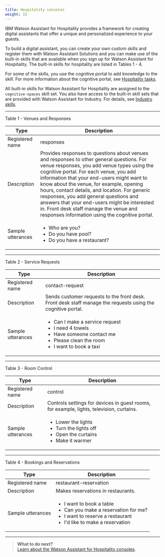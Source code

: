 ```yaml
---
title: Hospitality consoles
weight: 15
---
```

IBM Watson Assistant for Hospitality provides a framework for creating digital assistants that offer a unique and personalized experience to your guests.

To build a digital assistant, you can create your own custom skills and register them with Watson Assistant Solutions and you can make use of the built-in skills that are available when you sign up for Watson Assistant for Hospitality.  The built-in skills for hospitality are listed in Tables 1 - 4.

For some of the skills, you use the cognitive portal to add knowledge to the skill.  For more information about the cognitive portal, see [Hospitality tasks]({{site.baseurl}}/flavour/hospitality_components).

All built-in skills for Watson Assistant for Hospitality are assigned to the `cognitive-spaces` skill set.  You also have access to the built-in skill sets that are provided with Watson Assistant for Industry.  For details, see [Industry skills]({{site.baseurl}}/flavour/industry).

---

Table 1 - Venues and Responses

Type | Description |
--|--------------|
Registered name  | responses
Description | Provides responses to questions about venues and responses to other general questions. For venue responses, you add venue types using the cognitive portal. For each venue, you add information that your end-users might want to know about the venue, for example, opening hours, contact details, and location.  For generic responses, you add general questions and answers that your end-users might be interested in.  Front desk staff manage the venue and responses information using the cognitive portal. 
Sample utterances | <ul><li>Who are you? </li><li>Do you have pool?</li><li>Do you have a restaurant?</li></ul>
---

Table 2 - Service Requests

Type | Description |
--|--------------|
Registered name  | contact-request
Description | Sends customer requests to the front desk.  Front desk staff manage the requests using the cognitive portal.
Sample utterances | <ul><li>Can I make a service request</li><li>I need 4 towels</li><li>Have someone contact me</li><li>Please clean the room</li><li>I want to book a taxi</li></ul>
---

Table 3 - Room Control

Type | Description |
--|--------------|
Registered name  | control
Description | Controls settings for devices in guest rooms, for example, lights, television, curtains.
Sample utterances | <ul><li>Lower the lights</li><li>Turn the lights off</li><li>Open the curtains</li><li>Make it warmer</li></ul>
---

Table 4 - Bookings and Reservations

Type | Description | 
--|--------------|
Registered name  | restaurant-reservation
Description | Makes reservations in restaurants. | 
Sample utterances | <ul><li>I want to book a table</li><li>Can you make a reservation for me?</li><li>I want to reserve a restaurant</li><li>I'd like to make a reservation</li></ul>

---
> **What to do next?**<br/>
[Learn about the Watson Assistant for Hospitality consoles]({{site.baseurl}}/flavour/hospitality_components).
